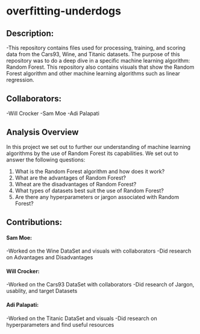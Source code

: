 # overfitting-underdogs

## Description:
-This repository contains files used for processing, training, and scoring data from the Cars93, Wine, and Titanic datasets. The purpose of this repository was to do a deep dive in a specific machine learning algorithm: Random Forest. This repository also contains visuals that show the Random Forest algorithm and other machine learning algorithms such as linear regression.

## Collaborators:
-Will Crocker
-Sam Moe
-Adi Palapati

## Analysis Overview
In this project we set out to further our understanding of machine learning algorithms by the use of Random Forest its capabilities. We set out to answer the following questions:
1. What is the Random Forest algorithm and how does it work?
2. What are the advantages of Random Forest?
3. Wheat are the disadvantages of Random Forest?
4. What types of datasets best suit the use of Random Forest?
5. Are there any hyperparameters or jargon associated with Random Forest?

## Contributions:
#### Sam Moe: 
-Worked on the Wine DataSet and visuals with collaborators 
-Did research on Advantages and Disadvantages
#### Will Crocker:
-Worked on the Cars93 DataSet with collaborators 
-Did research of Jargon, usablity, and target Datasets 
#### Adi Palapati:
-Worked on the Titanic DataSet and visuals 
-Did research on hyperparameters and find useful resources

